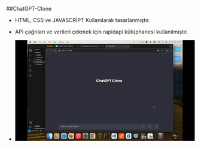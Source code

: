 ##ChatGPT-Clone 

- HTML, CSS ve JAVASCRİPT Kullanılarak tasarlanmıştır.

- API çağrıları ve verileri çekmek için rapidapi kütüphanesi kullanılmıştır.

- <img src="screen.gif"/>

<!--ChatGPT:https://rapidapi.com/rphrp1985/api/chatgpt-42/playground/apiendpoint_4945d7ba-fd20-47de-ac8b-1c137f52ae52
API'ye istek atabilmemiz için inputun içerisinde ki değeri almamız gerekir.

Bu değeri alırken send butonuna tıkladığımızda alacağız.

Inputun içerisindeki değeri kullanıcı profilinin yanına eklememiz gerekir.

Bunu gerçekleştirirken yeniden kullanabileceğimiz bir createElement fonksiyonu oluşturduk ve buna iki parametre gönderdik.Birinci parametre chat-containera eklemek istediğimiz html yapısıdır.İkinci parametre ise eklemek istediğimiz htmlin class ismidir.

Kullanıcı veriyi girdikten sonra animasyonu showTypingAnimation fonksiyonunu kullanarak ekrana bastık.Sonrasında da kullanıcının girdiği veriye göre getChatResponse fonksiyonu ile API'ye istek attık.

İstek atarken asenkron işlem olduğu için async await ile bekledik.

getChatResponse fonksiyonunu parametre olarak incomingChatDiv'i gönderdik.Çünkü veritabanından gelen veriyi incomingChatDiv'in içerisinde bulunan typinganimation yerine aktaracağız. -->